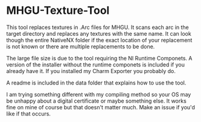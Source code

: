 # MHGU-Texture-Tool
This tool replaces textures in .Arc files for MHGU. It scans each arc in the target directory and replaces any textures with the same name. It can look though the entire NativeNX folder if the exact location of your replacement is not known or there are multiple replacements to be done.

The large file size is due to the tool requiring the NI Runtime Componets. A version of the installer without the runtime componets is included if you already have it. If you installed my Charm Exporter you probably do. 

A readme is included in the data folder that explains how to use the tool.

I am trying something different with my compiling method so your OS may be unhappy about a digital certificate or maybe something else. It works fine on mine of course but that doesn't matter much. Make an issue if you'd like if that occurs.
